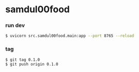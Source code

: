 # samdul00food

### run dev
```bash
$ uvicorn src.samdul00food.main:app --port 8765 --reload
```
### tag
```
$ git tag 0.1.0
$ git push origin 0.1.0
```

